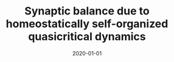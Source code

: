 ---
title: "Synaptic balance due to homeostatically self-organized quasicritical dynamics"
collection: publications
permalink: /publication/2020-01-01-Synaptic-balance-due-to-homeostatically-self-organized-quasicritical-dynamics
date: 2020-01-01
venue: 'Phys. Rev. Research'
paperurl: 'https://dx.doi.org/10.1103/PhysRevResearch.2.012042'
citation: ' <u>M. Girardi-Schappo</u>,  L. Brochini,  A. Costa,  T. Carvalho,  O. Kinouchi, &quot;Synaptic balance due to homeostatically self-organized quasicritical dynamics.&quot; Phys. Rev. Research, 2020.'
pubtype:  paper
---
